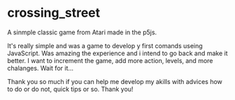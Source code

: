 # crossing_street
 A sinmple classic game from Atari made in the p5js.
 
 It's really simple and was a game to develop y first comands useing JavaScript. Was amazing the experience and i intend to go back and make it better.
I want to increment the game, add more action, levels, and more chalanges. Wait for it...

Thank you so much if you can help me develop my akills with advices how to do or do not, quick tips or so. Thank you!

